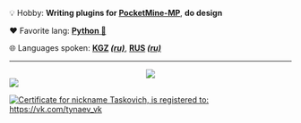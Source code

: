💡 Hobby: **Writing plugins for [PocketMine-MP](https://github.com/pmmp/PocketMine-MP)**, **do design**

♥️ Favorite lang: **[Python 🐍](https://www.python.org/)**

🌐 Languages spoken: **[KGZ](https://en.wikipedia.org/wiki/Kyrgyz_language) *[(ru)](https://ru.wikipedia.org/wiki/%D0%9A%D0%B8%D1%80%D0%B3%D0%B8%D0%B7%D1%81%D0%BA%D0%B8%D0%B9_%D1%8F%D0%B7%D1%8B%D0%BA)***, **[RUS](https://en.m.wikipedia.org/wiki/Russian_language) *[(ru)](https://ru.wikipedia.org/wiki/%D0%A0%D1%83%D1%81%D1%81%D0%BA%D0%B8%D0%B9_%D1%8F%D0%B7%D1%8B%D0%BA)***
___
<div align="center">
  <img src="https://github-readme-stats.vercel.app/api/top-langs/?username=taskov1ch&layout=donut-vertical">
</div>
<a href="https://mynickname.com/id1806680">
  <img src="https://mynickname.com/forumt4/Taskovich.gif">
</a>

<a href="https://mynickname.com/id1806680"><img src="https://mynickname.com/img.php?id=1806680&sert=1" alt="Certificate for nickname Taskovich, is registered to: https://vk.com/tynaev_vk" border="0" /></a><br />
